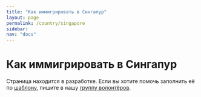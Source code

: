 ```yaml
---
title: "Как иммигрировать в Сингапур"
layout: page
permalink: /country/singapore
sidebar:
nav: "docs"
---
```


# Как иммигрировать в Сингапур

Страница находится в разработке. Если вы хотите помочь заполнить её по [шаблону](/template), пишите в нашу [группу волонтёров](https://t.me/+FHi3FnJaoWJkMDAx).
